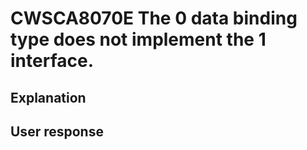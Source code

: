 # CWSCA8070E The 0 data binding type does not implement the 1 interface.

## Explanation

## User response